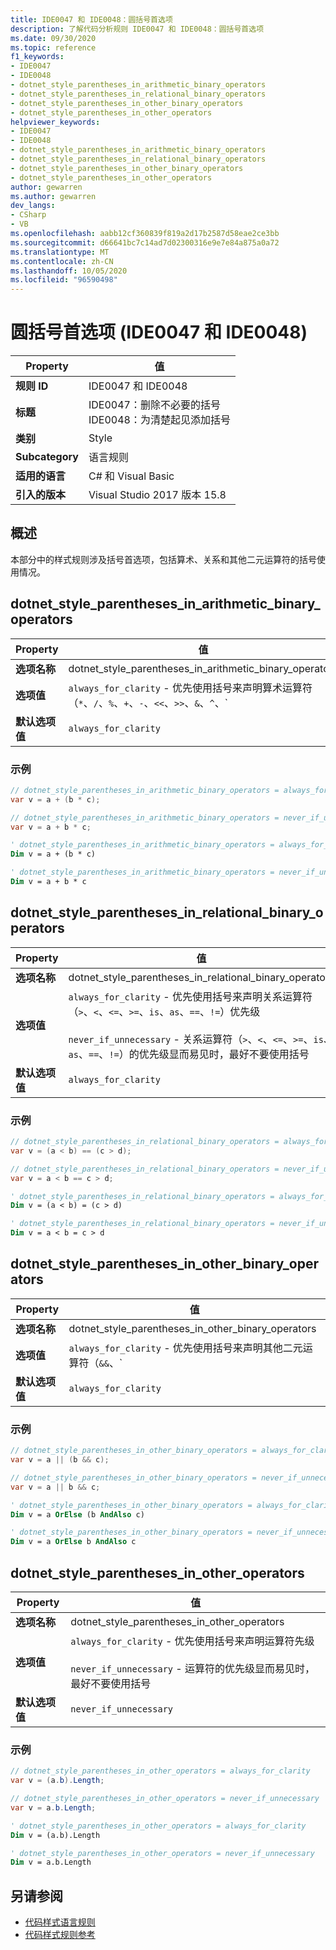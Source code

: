 ```yaml
---
title: IDE0047 和 IDE0048：圆括号首选项
description: 了解代码分析规则 IDE0047 和 IDE0048：圆括号首选项
ms.date: 09/30/2020
ms.topic: reference
f1_keywords:
- IDE0047
- IDE0048
- dotnet_style_parentheses_in_arithmetic_binary_operators
- dotnet_style_parentheses_in_relational_binary_operators
- dotnet_style_parentheses_in_other_binary_operators
- dotnet_style_parentheses_in_other_operators
helpviewer_keywords:
- IDE0047
- IDE0048
- dotnet_style_parentheses_in_arithmetic_binary_operators
- dotnet_style_parentheses_in_relational_binary_operators
- dotnet_style_parentheses_in_other_binary_operators
- dotnet_style_parentheses_in_other_operators
author: gewarren
ms.author: gewarren
dev_langs:
- CSharp
- VB
ms.openlocfilehash: aabb12cf360839f819a2d17b2587d58eae2ce3bb
ms.sourcegitcommit: d66641bc7c14ad7d02300316e9e7e84a875a0a72
ms.translationtype: MT
ms.contentlocale: zh-CN
ms.lasthandoff: 10/05/2020
ms.locfileid: "96590498"
---
```

# <a name="parentheses-preferences-ide0047-and-ide0048"></a>圆括号首选项 (IDE0047 和 IDE0048) 

|Property|值|
|-|-|
| **规则 ID** | IDE0047 和 IDE0048 |
| **标题** | IDE0047：删除不必要的括号<br/> IDE0048：为清楚起见添加括号 |
| **类别** | Style |
| **Subcategory** | 语言规则 |
| **适用的语言** | C# 和 Visual Basic |
| **引入的版本** | Visual Studio 2017 版本 15.8 |

## <a name="overview"></a>概述

本部分中的样式规则涉及括号首选项，包括算术、关系和其他二元运算符的括号使用情况。

## <a name="dotnet_style_parentheses_in_arithmetic_binary_operators"></a>dotnet_style_parentheses_in_arithmetic_binary_operators

|Property|值|
|-|-|
| **选项名称** | dotnet_style_parentheses_in_arithmetic_binary_operators |
| **选项值** | `always_for_clarity` - 优先使用括号来声明算术运算符（`*`、`/`、`%`、`+`、`-`、`<<`、`>>`、`&`、`^`、`|`）优先级<br /><br />`never_if_unnecessary` - 算术运算符（`*`、`/`、`%`、`+`、`-`、`<<`、`>>`、`&`、`^`、`|`）的优先级显而易见时，最好不要使用括号 |
| **默认选项值** | `always_for_clarity` |

### <a name="example"></a>示例

```csharp
// dotnet_style_parentheses_in_arithmetic_binary_operators = always_for_clarity
var v = a + (b * c);

// dotnet_style_parentheses_in_arithmetic_binary_operators = never_if_unnecessary
var v = a + b * c;
```

```vb
' dotnet_style_parentheses_in_arithmetic_binary_operators = always_for_clarity
Dim v = a + (b * c)

' dotnet_style_parentheses_in_arithmetic_binary_operators = never_if_unnecessary
Dim v = a + b * c
```

## <a name="dotnet_style_parentheses_in_relational_binary_operators"></a>dotnet_style_parentheses_in_relational_binary_operators

|Property|值|
|-|-|
| **选项名称** | dotnet_style_parentheses_in_relational_binary_operators |
| **选项值** | `always_for_clarity` - 优先使用括号来声明关系运算符（`>`、`<`、`<=`、`>=`、`is`、`as`、`==`、`!=`）优先级<br /><br />`never_if_unnecessary` - 关系运算符（`>`、`<`、`<=`、`>=`、`is`、`as`、`==`、`!=`）的优先级显而易见时，最好不要使用括号 |
| **默认选项值** | `always_for_clarity` |

### <a name="example"></a>示例

```csharp
// dotnet_style_parentheses_in_relational_binary_operators = always_for_clarity
var v = (a < b) == (c > d);

// dotnet_style_parentheses_in_relational_binary_operators = never_if_unnecessary
var v = a < b == c > d;
```

```vb
' dotnet_style_parentheses_in_relational_binary_operators = always_for_clarity
Dim v = (a < b) = (c > d)

' dotnet_style_parentheses_in_relational_binary_operators = never_if_unnecessary
Dim v = a < b = c > d
```

## <a name="dotnet_style_parentheses_in_other_binary_operators"></a>dotnet_style_parentheses_in_other_binary_operators

|Property|值|
|-|-|
| **选项名称** | dotnet_style_parentheses_in_other_binary_operators |
| **选项值** | `always_for_clarity` - 优先使用括号来声明其他二元运算符（`&&`、`||`、`??`）优先级<br /><br />`never_if_unnecessary` - 其他二元运算符（`&&`、`||`、`??`）的优先级显而易见时，最好不要使用括号 |
| **默认选项值** | `always_for_clarity` |

### <a name="example"></a>示例

```csharp
// dotnet_style_parentheses_in_other_binary_operators = always_for_clarity
var v = a || (b && c);

// dotnet_style_parentheses_in_other_binary_operators = never_if_unnecessary
var v = a || b && c;
```

```vb
' dotnet_style_parentheses_in_other_binary_operators = always_for_clarity
Dim v = a OrElse (b AndAlso c)

' dotnet_style_parentheses_in_other_binary_operators = never_if_unnecessary
Dim v = a OrElse b AndAlso c
```

## <a name="dotnet_style_parentheses_in_other_operators"></a>dotnet_style_parentheses_in_other_operators

|Property|值|
|-|-|
| **选项名称** | dotnet_style_parentheses_in_other_operators |
| **选项值** | `always_for_clarity` - 优先使用括号来声明运算符先级<br /><br />`never_if_unnecessary` - 运算符的优先级显而易见时，最好不要使用括号 |
| **默认选项值** | `never_if_unnecessary` |

### <a name="example"></a>示例

```csharp
// dotnet_style_parentheses_in_other_operators = always_for_clarity
var v = (a.b).Length;

// dotnet_style_parentheses_in_other_operators = never_if_unnecessary
var v = a.b.Length;
```

```vb
' dotnet_style_parentheses_in_other_operators = always_for_clarity
Dim v = (a.b).Length

' dotnet_style_parentheses_in_other_operators = never_if_unnecessary
Dim v = a.b.Length
```

## <a name="see-also"></a>另请参阅

- [代码样式语言规则](language-rules.md)
- [代码样式规则参考](index.md)
